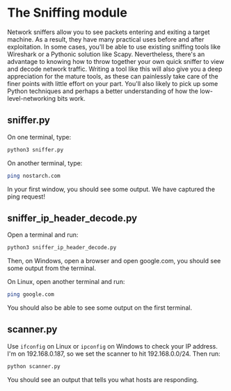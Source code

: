 # The Sniffing module
Network sniffers allow you to see packets entering and exiting a target machine. As a result, they have many practical uses before and after exploitation. In some cases, you'll be able to use existing sniffing tools like Wireshark or a Pythonic solution like Scapy. Nevertheless, there's an advantage to knowing how to throw together your own quick sniffer to view and decode network traffic. Writing a tool like this will also give you a deep appreciation for the mature tools, as these can painlessly take care of the finer points with little effort on your part. You'll also likely to pick up some Python techniques and perhaps a better understanding of how the low-level-networking bits work.
## sniffer.py
On one terminal, type:
```bash
python3 sniffer.py
```
On another terminal, type:
```bash
ping nostarch.com
```
In your first window, you should see some output. We have captured the ping request!
## sniffer_ip_header_decode.py
Open a terminal and run:
```bash
python3 sniffer_ip_header_decode.py
```
Then, on Windows, open a browser and open google.com, you should see some output from the terminal.

On Linux, open another terminal and run:
```bash
ping google.com
```
You should also be able to see some output on the first terminal.
## scanner.py
Use `ifconfig` on Linux or `ipconfig` on Windows to check your IP address. I'm on 192.168.0.187, so we set the scanner to hit 192.168.0.0/24.
Then run:
```bash
python scanner.py
```
You should see an output that tells you what hosts are responding.
